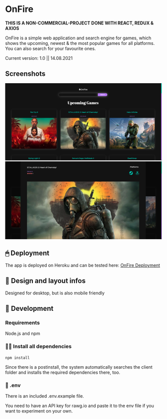 # OnFire

**THIS IS A NON-COMMERCIAL-PROJECT DONE WITH REACT, REDUX & AXIOS**

OnFire is a simple web application and search engine for games, which shows the upcoming, newest & the most popular games for all platforms.
You can also search for your favourite ones.

Current version: 1.0 || 14.08.2021

## Screenshots

![Main Screen](./screenshots/screenshot1.png)
![Card Screen](./screenshots/screenshot2.png)

## 🖱 Deployment

The app is deployed on Heroku and can be tested here:
[OnFire Deployment](https://onfire-slawoe.herokuapp.com/)

## 📲 Design and layout infos

Designed for desktop, but is also mobile friendly

## 🔧 Development

### Requirements

Node.js and npm

### 👨‍💻 Install all dependencies

`npm install`

Since there is a postinstall, the system automatically searches the client folder and installs the required dependencies there, too.

### 📜 .env

There is an included .env.example file.

You need to have an API key for rawg.io and paste it to the env file if you want to experiment on your own.
